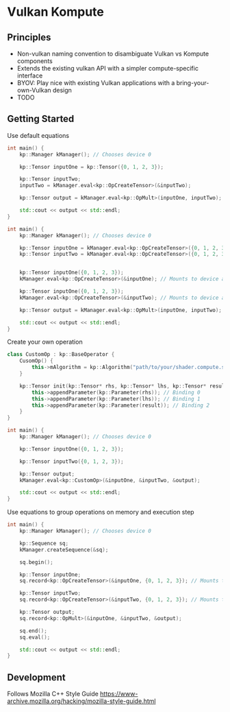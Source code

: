 # Vulkan Kompute

## Principles

* Non-vulkan naming convention to disambiguate Vulkan vs Kompute components
* Extends the existing vulkan API with a simpler compute-specific interface
* BYOV: Play nice with existing Vulkan applications with a bring-your-own-Vulkan design
* TODO

## Getting Started

Use default equations

```c++
int main() {
    kp::Manager kManager(); // Chooses device 0 

    kp::Tensor inputOne = kp::Tensor({0, 1, 2, 3});

    kp::Tensor inputTwo;
    inputTwo = kManager.eval<kp::OpCreateTensor>(&inputTwo);

    kp::Tensor output = kManager.eval<kp::OpMult>(inputOne, inputTwo);

    std::cout << output << std::endl;
}
```

```c++
int main() {
    kp::Manager kManager(); // Chooses device 0 

    kp::Tensor inputOne = kManager.eval<kp::OpCreateTensor>({0, 1, 2, 3}); // Mounts to device and binds to 0
    kp::Tensor inputTwo = kManager.eval<kp::OpCreateTensor>({0, 1, 2, 3}); // Mounts to device and binds to 1


    kp::Tensor inputOne({0, 1, 2, 3}); 
    kManager.eval<kp::OpCreateTensor>(&inputOne); // Mounts to device and binds to 0

    kp::Tensor inputOne({0, 1, 2, 3}); 
    kManager.eval<kp::OpCreateTensor>(&inputTwo); // Mounts to device and binds to 0

    kp::Tensor output = kManager.eval<kp::OpMult>(inputOne, inputTwo);

    std::cout << output << std::endl;
}
```

Create your own operation

```c++
class CustomOp : kp::BaseOperator {
    CusomOp() {
        this->mAlgorithm = kp::Algorithm("path/to/your/shader.compute.spv")
    }

    kp::Tensor init(kp::Tensor* rhs, kp::Tensor* lhs, kp::Tensor* result) override {
        this->appendParameter(kp::Parameter(rhs)); // Binding 0
        this->appendParameter(kp::Parameter(lhs)); // Binding 1
        this->appendParameter(kp::Parameter(result)); // Binding 2
    }
}

int main() {
    kp::Manager kManager(); // Chooses device 0 

    kp::Tensor inputOne({0, 1, 2, 3}); 

    kp::Tensor inputTwo({0, 1, 2, 3});

    kp::Tensor output;
    kManager.eval<kp::CustomOp>(&inputOne, &inputTwo, &output);

    std::cout << output << std::endl;
}
```

Use equations to group operations on memory and execution step

```c++
int main() {
    kp::Manager kManager(); // Chooses device 0 

    kp::Sequence sq;
    kManager.createSequence(&sq);

    sq.begin();

    kp::Tensor inputOne; 
    sq.record<kp::OpCreateTensor>(&inputOne, {0, 1, 2, 3}); // Mounts to device and binds to 0

    kp::Tensor inputTwo;
    sq.record<kp::OpCreateTensor>(&inputTwo, {0, 1, 2, 3}); // Mounts to device and binds to 1

    kp::Tensor output;
    sq.record<kp::OpMult>(&inputOne, &inputTwo, &output);

    sq.end();
    sq.eval();

    std::cout << output << std::endl;
}
```


## Development

Follows Mozilla C++ Style Guide https://www-archive.mozilla.org/hacking/mozilla-style-guide.html
